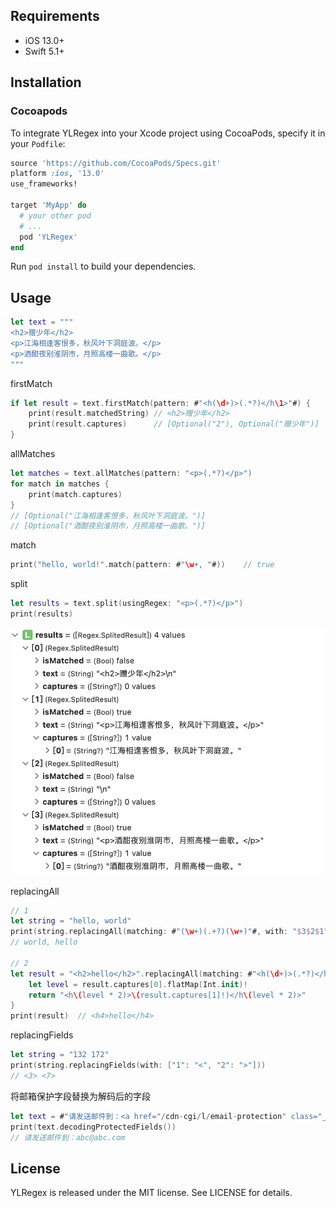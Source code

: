 ## Requirements

* iOS 13.0+
* Swift 5.1+



## Installation

### Cocoapods

To integrate YLRegex into your Xcode project using CocoaPods, specify it in your `Podfile`:

```ruby
source 'https://github.com/CocoaPods/Specs.git'
platform :ios, '13.0'
use_frameworks!

target 'MyApp' do
  # your other pod
  # ...
  pod 'YLRegex'
end
```

Run `pod install` to build your dependencies.



## Usage

```swift
let text = """
<h2>赠少年</h2>
<p>江海相逢客恨多，秋风叶下洞庭波。</p>
<p>酒酣夜别淮阴市，月照高楼一曲歌。</p>
"""
```

firstMatch

```swift
if let result = text.firstMatch(pattern: #"<h(\d+)>(.*?)</h\1>"#) {
    print(result.matchedString) // <h2>赠少年</h2>
    print(result.captures)      // [Optional("2"), Optional("赠少年")]
}
```

allMatches

```swift
let matches = text.allMatches(pattern: "<p>(.*?)</p>")
for match in matches {
    print(match.captures)
}
// [Optional("江海相逢客恨多，秋风叶下洞庭波。")]
// [Optional("酒酣夜别淮阴市，月照高楼一曲歌。")]
```

match

```swift
print("hello, world!".match(pattern: #"\w+, "#))	// true
```

split

```swift
let results = text.split(usingRegex: "<p>(.*?)</p>")
print(results)
```

![split](screenshot.png)

replacingAll

```swift
// 1
let string = "hello, world"
print(string.replacingAll(matching: #"(\w+)(.+?)(\w+)"#, with: "$3$2$1"))
// world, hello

// 2
let result = "<h2>hello</h2>".replacingAll(matching: #"<h(\d+)>(.*?)</h\1>"#) { (result) -> String in
    let level = result.captures[0].flatMap(Int.init)!
    return "<h\(level * 2)>\(result.captures[1]!)</h\(level * 2)>"
}
print(result)  // <h4>hello</h4>
```

replacingFields

```swift
let string = "132 172"
print(string.replacingFields(with: ["1": "<", "2": ">"]))
// <3> <7>
```

将邮箱保护字段替换为解码后的字段

```swift
let text = #"请发送邮件到：<a href="/cdn-cgi/l/email-protection" class="__cf_email__" data-cfemail="30515253705152531e535f5d">[email&#160;protected]</a>"#
print(text.decodingProtectedFields())
// 请发送邮件到：abc@abc.com
```



## License

YLRegex is released under the MIT license. See LICENSE for details.

